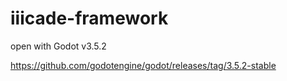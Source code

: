 # iiicade-framework

open with Godot v3.5.2

https://github.com/godotengine/godot/releases/tag/3.5.2-stable

